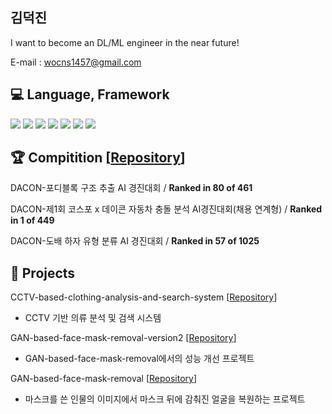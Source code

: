 ## 김덕진
I want to become an DL/ML engineer in the near future!  

E-mail : wocns1457@gmail.com

## 💻 Language, Framework

<img src="https://img.shields.io/badge/Python-3766AB?style=flat-square&logo=Python&logoColor=white"/></a>
<img src="https://img.shields.io/badge/PyTorch-EE4C2C?style=flat-square&logo=PyTorch&logoColor=white"/></a>
<img src="https://img.shields.io/badge/Tensorflow 2.0 +-FF6F00?style=flat-square&logo=Tensorflow&logoColor=white"/></a>
<img src="https://img.shields.io/badge/hugging Face-FFD21E?style=flat-square&logo=huggingface&logoColor=black"/></a>
<img src="https://img.shields.io/badge/OpenCV-5C3EE8?style=flat-square&logo=opencv&logoColor=white"/></a>
<img src="https://img.shields.io/badge/Flask-000000?style=flat-square&logo=flask&logoColor=white"/></a>
<img src="https://img.shields.io/badge/GCP-4285F4?style=flat-square&logo=googlecloud&logoColor=white"/></a>

## 🏆 Compitition [[Repository](https://github.com/wocns1457/DACON-Competition)]

DACON-포디블록 구조 추출 AI 경진대회 / **Ranked in 80 of 461**  

DACON-제1회 코스포 x 데이콘 자동차 충돌 분석 AI경진대회(채용 연계형) / **Ranked in 1 of 449**  

DACON-도배 하자 유형 분류 AI 경진대회 / **Ranked in 57 of 1025**  

## 🚀 Projects
CCTV-based-clothing-analysis-and-search-system
[[Repository](https://github.com/wocns1457/CCTV-based-clothing-analysis-and-search-system)]
- CCTV 기반 의류 분석 및 검색 시스템

GAN-based-face-mask-removal-version2 
[[Repository](https://github.com/wocns1457/GAN-based-face-mask-removal-version2)]
- GAN-based-face-mask-removal에서의 성능 개선 프로젝트

GAN-based-face-mask-removal 
[[Repository](https://github.com/wocns1457/GAN-based-face-mask-removal)]
- 마스크를 쓴 인물의 이미지에서 마스크 뒤에 감춰진 얼굴을 복원하는 프로젝트
